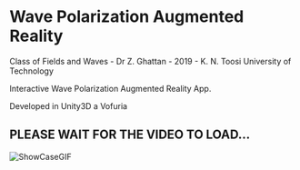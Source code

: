 # Wave Polarization Augmented Reality

Class of Fields and Waves - Dr Z. Ghattan - 2019 - K. N. Toosi University of Technology

Interactive Wave Polarization Augmented Reality App.

Developed in Unity3D a Vofuria

## PLEASE WAIT FOR THE VIDEO TO LOAD...

![ShowCaseGIF](showcase.gif)